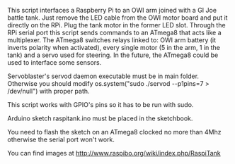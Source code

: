This script interfaces a Raspberry Pi to an OWI arm joined with a GI Joe battle tank. Just remove the LED cable from the OWI motor board and put it directly on the RPi. Plug the tank motor in the former LED slot.
Through the RPi serial port this script sends commands to an ATmega8 that acts like a multiplexer. The ATmega8 switches relays linked to: OWI arm battery (it inverts polarity when activated), every single motor (5 in the arm, 1 in the tank) and a servo used for steering.
In the future, the ATmega8 could be used to interface some sensors.

Servoblaster's servod daemon executable must be in main folder. Otherwise you should modify 
	os.system("sudo ./servod --p1pins=7 > /dev/null")
with proper path.

This script works with GPIO's pins so it has to be run with sudo.

Arduino sketch raspitank.ino must be placed in the sketchbook.

You need to flash the sketch on an ATmega8 clocked no more than 4Mhz otherwise the serial port won't work.

You can find images at http://www.raspibo.org/wiki/index.php/RaspiTank
